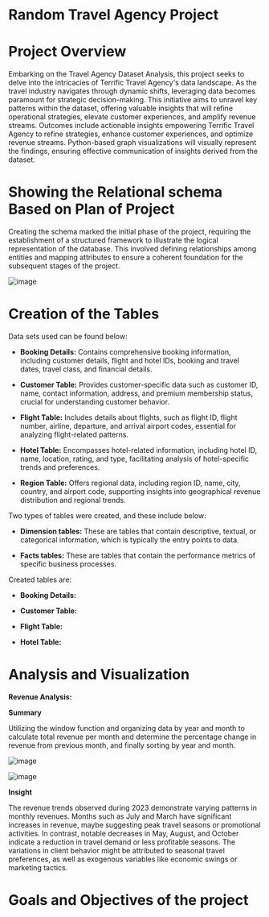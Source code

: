 # Random Travel Agency Project

# Project Overview

Embarking on the Travel Agency Dataset Analysis, this project seeks to delve into the intricacies of Terrific Travel Agency's data landscape. As the travel industry navigates through dynamic shifts, leveraging data becomes paramount for strategic decision-making. This initiative aims to unravel key patterns within the dataset, offering valuable insights that will refine operational strategies, elevate customer experiences, and amplify revenue streams. Outcomes include actionable insights empowering Terrific Travel Agency to refine strategies, enhance customer experiences, and optimize revenue streams. Python-based graph visualizations will visually represent the findings, ensuring effective communication of insights derived from the dataset.


# Showing the Relational schema Based on Plan of Project

Creating the schema marked the initial phase of the project, requiring the establishment of a structured framework to illustrate the logical representation of the database. This involved defining relationships among entities and mapping attributes to ensure a coherent foundation for the subsequent stages of the project.

![image](https://github.com/TobiAyinde/TERRIFIC-TRAVEL-AGENCY/assets/149031697/03aa7bf2-0fbd-43de-ad17-84551fd1496b)

# Creation of the Tables

Data sets used can be found below:

 - **Booking Details:** Contains comprehensive booking information, including customer details, flight and hotel IDs, booking and travel dates, travel class, and financial details.

 - **Customer Table:** Provides customer-specific data such as customer ID, name, contact information, address, and premium membership status, crucial for understanding customer behavior.

 - **Flight Table:** Includes details about flights, such as flight ID, flight number, airline, departure, and arrival airport codes, essential for analyzing flight-related patterns.

 - **Hotel Table:** Encompasses hotel-related information, including hotel ID, name, location, rating, and type, facilitating analysis of hotel-specific trends and preferences.

 - **Region Table:** Offers regional data, including region ID, name, city, country, and airport code, supporting insights into geographical revenue distribution and regional trends.


Two types of tables were created, and these include below:

 - **Dimension tables:** These are tables that contain descriptive, textual, or categorical information, which is typically the entry points to data.

 - **Facts tables:** These are tables that contain the performance metrics of specific business processes.
   
Created tables are:

 - **Booking Details:**

 - **Customer Table:**

 - **Flight Table:**

 - **Hotel Table:**


# Analysis and Visualization

**Revenue Analysis:**

**Summary**

Utilizing the window function and organizing data by year and month to calculate total revenue per month and determine the percentage change in revenue from previous month, and finally sorting by year and month.

![image](https://github.com/TobiAyinde/TERRIFIC-TRAVEL-AGENCY/assets/149031697/a4b9b878-0b62-4a82-86b7-6eeb96dda370)


![image](https://github.com/TobiAyinde/TERRIFIC-TRAVEL-AGENCY/assets/149031697/8c2d6f1b-cb82-43a9-b1f5-4f74d8857419)

**Insight**

The revenue trends observed during 2023 demonstrate varying patterns in monthly revenues. Months such as July and March have significant increases in revenue, maybe suggesting peak travel seasons or promotional activities. In contrast, notable decreases in May, August, and October indicate a reduction in travel demand or less profitable seasons. The variations in client behavior might be attributed to seasonal travel preferences, as well as exogenous variables like economic swings or marketing tactics.




# Goals and Objectives of the project
